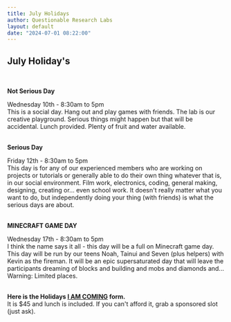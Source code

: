 ```yaml
---
title: July Holidays
author: Questionable Research Labs
layout: default
date: "2024-07-01 08:22:00"
---
```




## July Holiday's ##
<br>
<p align="left"><b>Not Serious Day</b></p>
Wednesday 10th - 8:30am to 5pm<br>
This is a social day. Hang out and play games with friends. The lab is our creative playground. Serious things might happen but that will be accidental. Lunch provided. Plenty of fruit and water available. <br><br>

<p align="left"><b>Serious Day</b></p>
Friday 12th - 8:30am to 5pm<br> 
This day is for any of our experienced members who are working on projects or tutorials or generally able to do their own thing whatever that is, in our social environment. Film work, electronics, coding, general making, designing, creating or... even school work. It doesn't really matter what you want to do, but independently doing your thing (with friends) is what the serious days are about.<br><br>

<p align="left"><b>MINECRAFT GAME DAY</b></p>
Wednesday 17th - 8:30am to 5pm<br> 
I think the name says it all - this day will be a full on Minecraft game day. This day will be run by our teens Noah, Tainui and Seven (plus helpers) with Kevin as the fireman. It will be an epic supersaturated day that will leave the participants dreaming of blocks and building and mobs and diamonds and...<br>
Warning: Limited places.  <br><br>

**Here is the Holidays [I AM COMING](https://forms.gle/r7E6e7DX9fp7NF4c6) form.**<br> 
It is $45 and lunch is included. If you can't afford it, grab a sponsored slot (just ask).

